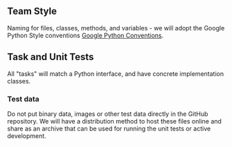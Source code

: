 ## Team Style

Naming for files, classes, methods, and variables - we will adopt the Google Python Style conventions [Google Python Conventions](https://google.github.io/styleguide/pyguide.html#3164-guidelines-derived-from-guidos-recommendations).

## Task and Unit Tests

All "tasks" will match a Python interface, and have concrete implementation classes.

### Test data

Do not put binary data, images or other test data directly in the GitHub repository.  We will have a distribution method to host these files online and share as an archive that can be used for running the unit tests or active development.